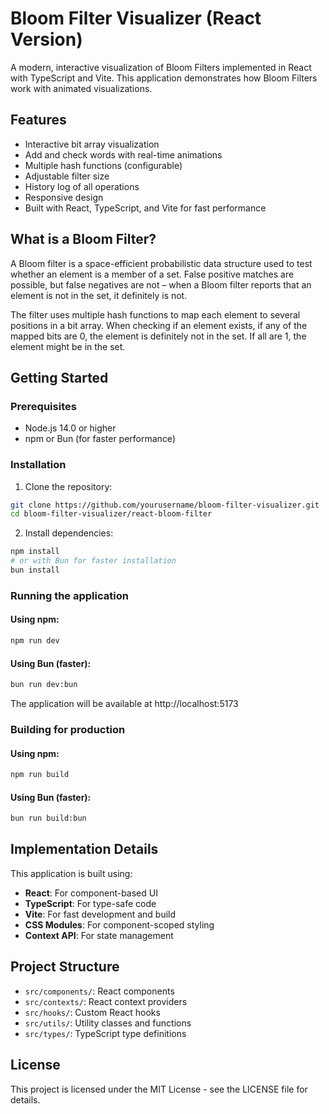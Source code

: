 # Bloom Filter Visualizer (React Version)

A modern, interactive visualization of Bloom Filters implemented in React with TypeScript and Vite. This application demonstrates how Bloom Filters work with animated visualizations.

## Features

- Interactive bit array visualization
- Add and check words with real-time animations
- Multiple hash functions (configurable)
- Adjustable filter size
- History log of all operations
- Responsive design
- Built with React, TypeScript, and Vite for fast performance

## What is a Bloom Filter?

A Bloom filter is a space-efficient probabilistic data structure used to test whether an element is a member of a set. False positive matches are possible, but false negatives are not – when a Bloom filter reports that an element is not in the set, it definitely is not.

The filter uses multiple hash functions to map each element to several positions in a bit array. When checking if an element exists, if any of the mapped bits are 0, the element is definitely not in the set. If all are 1, the element might be in the set.

## Getting Started

### Prerequisites

- Node.js 14.0 or higher
- npm or Bun (for faster performance)

### Installation

1. Clone the repository:
```bash
git clone https://github.com/yourusername/bloom-filter-visualizer.git
cd bloom-filter-visualizer/react-bloom-filter
```

2. Install dependencies:
```bash
npm install
# or with Bun for faster installation
bun install
```

### Running the application

#### Using npm:
```bash
npm run dev
```

#### Using Bun (faster):
```bash
bun run dev:bun
```

The application will be available at http://localhost:5173

### Building for production

#### Using npm:
```bash
npm run build
```

#### Using Bun (faster):
```bash
bun run build:bun
```

## Implementation Details

This application is built using:

- **React**: For component-based UI
- **TypeScript**: For type-safe code
- **Vite**: For fast development and build
- **CSS Modules**: For component-scoped styling
- **Context API**: For state management

## Project Structure

- `src/components/`: React components
- `src/contexts/`: React context providers
- `src/hooks/`: Custom React hooks
- `src/utils/`: Utility classes and functions
- `src/types/`: TypeScript type definitions

## License

This project is licensed under the MIT License - see the LICENSE file for details.
